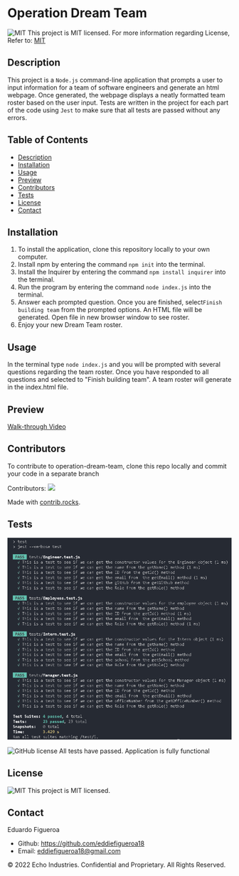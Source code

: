 # Operation Dream Team 

![MIT](https://img.shields.io/badge/license-MIT-yellowg) This project is MIT licensed.
For more information regarding License, Refer to: [MIT](https://mit-license.org/) 

## Description 
This project is a ```Node.js``` command-line application that prompts a user to input information for a team of software engineers and generate an html webpage. Once generated, the webpage displays a neatly formatted team roster based on the user input. Tests are written in the project for each part of the code using ```Jest``` to make sure that all tests are passed without any errors.

## Table of Contents
* [Description](#description)
* [Installation](#installation)
* [Usage](#usage)
* [Preview](#preview)
* [Contributors](#contributors)
* [Tests](#tests)
* [License](#license)
* [Contact](#contact)

## Installation 
1. To install the application, clone this repository locally to your own computer.
2. Install npm by entering the command ```npm init``` into the terminal. 
3. Install the Inquirer by entering the command ```npm install inquirer``` into the terminal.
4. Run the program by entering the command ```node index.js``` into the terminal.
5. Answer each prompted question. Once you are finished, select```Finish building team``` from the prompted options. An HTML file will be generated. Open file in new browser window to see roster.
6. Enjoy your new Dream Team roster. 

## Usage 
In the terminal type ```node index.js``` and you will be prompted with several questions regarding the team roster. Once you have responded to all questions and selected to "Finish building team". A team roster will generate in the index.html file.

## Preview
[Walk-through Video](https://watch.screencastify.com/v/sazyJT6zAlud7bMMT09q)

## Contributors
To contribute to operation-dream-team, clone this repo locally and commit your code in a separate branch

Contributors:
<a href="https://github.com/eddiefigueroa18/operation-dream-team/graphs/contributors">
  <img src="https://contrib.rocks/image?repo=eddiefigueroa18/operation-dream-team" />
</a>

Made with [contrib.rocks](https://contrib.rocks).

## Tests
![](./Assets/testPassValidation.png)

![GitHub license](https://img.shields.io/badge/Test-100%25-success)
All tests have passed. Application is fully functional

## License 
![MIT](https://img.shields.io/badge/license-MIT-yellowg) This project is MIT licensed.  

## Contact
Eduardo Figueroa
* Github: https://github.com/eddiefigueroa18
* Email: eddiefigueroa18@gmail.com

© 2022 Echo Industries. Confidential and Proprietary. All Rights Reserved.

